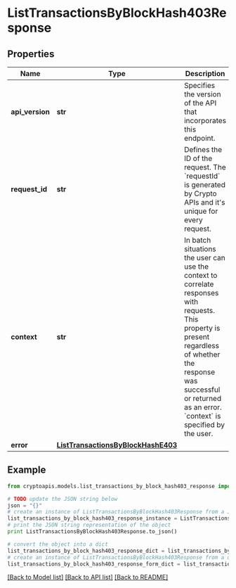 # ListTransactionsByBlockHash403Response


## Properties
Name | Type | Description | Notes
------------ | ------------- | ------------- | -------------
**api_version** | **str** | Specifies the version of the API that incorporates this endpoint. | 
**request_id** | **str** | Defines the ID of the request. The &#x60;requestId&#x60; is generated by Crypto APIs and it&#39;s unique for every request. | 
**context** | **str** | In batch situations the user can use the context to correlate responses with requests. This property is present regardless of whether the response was successful or returned as an error. &#x60;context&#x60; is specified by the user. | [optional] 
**error** | [**ListTransactionsByBlockHashE403**](ListTransactionsByBlockHashE403.md) |  | 

## Example

```python
from cryptoapis.models.list_transactions_by_block_hash403_response import ListTransactionsByBlockHash403Response

# TODO update the JSON string below
json = "{}"
# create an instance of ListTransactionsByBlockHash403Response from a JSON string
list_transactions_by_block_hash403_response_instance = ListTransactionsByBlockHash403Response.from_json(json)
# print the JSON string representation of the object
print ListTransactionsByBlockHash403Response.to_json()

# convert the object into a dict
list_transactions_by_block_hash403_response_dict = list_transactions_by_block_hash403_response_instance.to_dict()
# create an instance of ListTransactionsByBlockHash403Response from a dict
list_transactions_by_block_hash403_response_form_dict = list_transactions_by_block_hash403_response.from_dict(list_transactions_by_block_hash403_response_dict)
```
[[Back to Model list]](../README.md#documentation-for-models) [[Back to API list]](../README.md#documentation-for-api-endpoints) [[Back to README]](../README.md)


